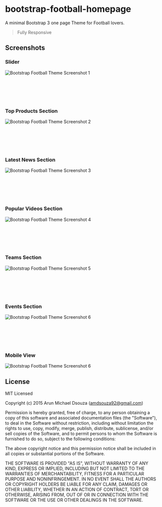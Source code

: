 # bootstrap-football-homepage
A minimal Bootstrap 3 one page Theme for Football lovers.
> Fully Responsive

## Screenshots

### Slider 
![Bootstrap Football Theme Screenshot 1](https://raw.githubusercontent.com/ArunMichaelDsouza/bootstrap-football-theme/master/img/preview1.png)

<br/><br/><br/><br/>
### Top Products Section
![Bootstrap Football Theme Screenshot 2](https://raw.githubusercontent.com/ArunMichaelDsouza/bootstrap-football-theme/master/img/preview2.png)

<br/><br/><br/><br/>
### Latest News Section
![Bootstrap Football Theme Screenshot 3](https://raw.githubusercontent.com/ArunMichaelDsouza/bootstrap-football-theme/master/img/preview3.png)

<br/><br/><br/><br/>
### Popular Videos Section
![Bootstrap Football Theme Screenshot 4](https://raw.githubusercontent.com/ArunMichaelDsouza/bootstrap-football-theme/master/img/preview4.png)

<br/><br/><br/><br/>
### Teams Section
![Bootstrap Football Theme Screenshot 5](https://raw.githubusercontent.com/ArunMichaelDsouza/bootstrap-football-theme/master/img/preview5.png)  

<br/><br/><br/><br/>
### Events Section
![Bootstrap Football Theme Screenshot 6](https://raw.githubusercontent.com/ArunMichaelDsouza/bootstrap-football-theme/master/img/preview6.png)

<br/><br/><br/><br/>
### Mobile View
![Bootstrap Football Theme Screenshot 6](https://raw.githubusercontent.com/ArunMichaelDsouza/bootstrap-football-theme/master/img/preview7.png)

## License

MIT Licensed

Copyright (c) 2015 Arun Michael Dsouza (amdsouza92@gmail.com)

Permission is hereby granted, free of charge, to any person obtaining a copy of this software and associated documentation files (the "Software"), to deal in the Software without restriction, including without limitation the rights to use, copy, modify, merge, publish, distribute, sublicense, and/or sell copies of the Software, and to permit persons to whom the Software is furnished to do so, subject to the following conditions:

The above copyright notice and this permission notice shall be included in all copies or substantial portions of the Software.

THE SOFTWARE IS PROVIDED "AS IS", WITHOUT WARRANTY OF ANY KIND, EXPRESS OR IMPLIED, INCLUDING BUT NOT LIMITED TO THE WARRANTIES OF MERCHANTABILITY, FITNESS FOR A PARTICULAR PURPOSE AND NONINFRINGEMENT. IN NO EVENT SHALL THE AUTHORS OR COPYRIGHT HOLDERS BE LIABLE FOR ANY CLAIM, DAMAGES OR OTHER LIABILITY, WHETHER IN AN ACTION OF CONTRACT, TORT OR OTHERWISE, ARISING FROM, OUT OF OR IN CONNECTION WITH THE SOFTWARE OR THE USE OR OTHER DEALINGS IN THE SOFTWARE.
